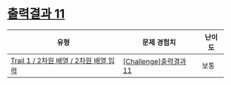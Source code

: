 # [출력결과 11](https://https://en.codetree.ai/trails/complete/curated-cards/challenge-reading-k201531)

|유형|문제 경험치|난이도|
|---|---|---|
|[Trail 1 / 2차원 배열 / 2차원 배열 입력](https://https://en.codetree.ai/trail-info/novice-low/)|[[Challenge]출력결과 11](https://https://en.codetree.ai/trails/complete/curated-cards/challenge-reading-k201531/)|보통|

